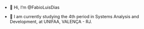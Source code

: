 - 👋 Hi, I’m @FabioLuisDias

- 🌱 I am currently studying the 4th period in Systems Analysis and Development, at UNIFAA, VALENÇA - RJ.

<!---
FabioLuisDias/FabioLuisDias is a ✨ special ✨ repository because its `README.md` (this file) appears on your GitHub profile.
You can click the Preview link to take a look at your changes.
--->
